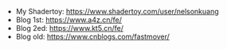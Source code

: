 - My Shadertoy: https://www.shadertoy.com/user/nelsonkuang
- Blog 1st: https://www.a4z.cn/fe/
- Blog 2ed: https://www.kt5.cn/fe/
- Blog old: https://www.cnblogs.com/fastmover/
